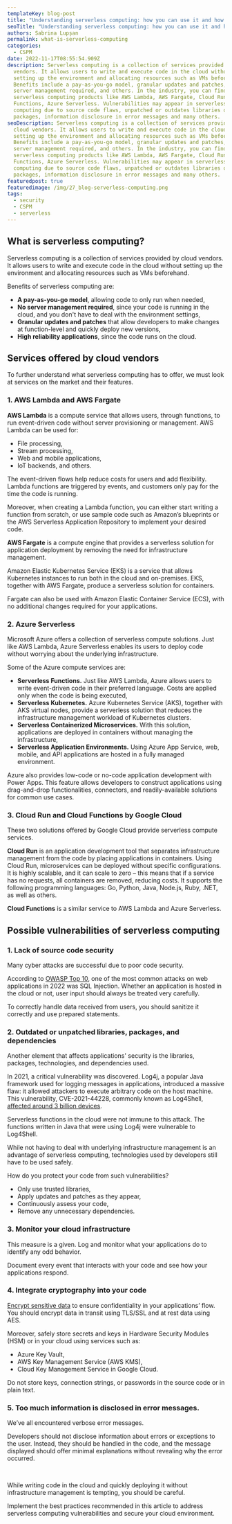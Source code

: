 ```yaml
---
templateKey: blog-post
title: "Understanding serverless computing: how you can use it and how to secure it "
seoTitle: "Understanding serverless computing: how you can use it and how to secure it "
authors: Sabrina Lupșan
permalink: what-is-serverless-computing
categories:
  - CSPM
date: 2022-11-17T08:55:54.909Z
description: Serverless computing is a collection of services provided by cloud
  vendors. It allows users to write and execute code in the cloud without
  setting up the environment and allocating resources such as VMs beforehand.
  Benefits include a pay-as-you-go model, granular updates and patches, no
  server management required, and others. In the industry, you can find
  serverless computing products like AWS Lambda, AWS Fargate, Cloud Run, Cloud
  Functions, Azure Serverless. Vulnerabilities may appear in serverless
  computing due to source code flaws, unpatched or outdates libraries or
  packages, information disclosure in error messages and many others.
seoDescription: Serverless computing is a collection of services provided by
  cloud vendors. It allows users to write and execute code in the cloud without
  setting up the environment and allocating resources such as VMs beforehand.
  Benefits include a pay-as-you-go model, granular updates and patches, no
  server management required, and others. In the industry, you can find
  serverless computing products like AWS Lambda, AWS Fargate, Cloud Run, Cloud
  Functions, Azure Serverless. Vulnerabilities may appear in serverless
  computing due to source code flaws, unpatched or outdates libraries or
  packages, information disclosure in error messages and many others.
featuredpost: true
featuredimage: /img/27_blog-serverless-computing.png
tags:
  - security
  - CSPM
  - serverless
---
```

<!--StartFragment-->

## What is serverless computing? 

Serverless computing is a collection of services provided by cloud vendors. It allows users to write and execute code in the cloud without setting up the environment and allocating resources such as VMs beforehand. 

Benefits of serverless computing are: 

* **A pay-as-you-go model**, allowing code to only run when needed, 
* **No server management required**, since your code is running in the cloud, and you don't have to deal with the environment settings, 
* **Granular updates and patches** that allow developers to make changes at function-level and quickly deploy new versions, 
* **High reliability applications**, since the code runs on the cloud. 

## Services offered by cloud vendors 

To further understand what serverless computing has to offer, we must look at services on the market and their features.  

### 1. AWS Lambda and AWS Fargate 

**AWS Lambda** is a compute service that allows users, through functions, to run event-driven code without server provisioning or management. AWS Lambda can be used for: 

* File processing, 
* Stream processing, 
* Web and mobile applications, 
* IoT backends, and others. 

The event-driven flows help reduce costs for users and add flexibility. Lambda functions are triggered by events, and customers only pay for the time the code is running.  

Moreover, when creating a Lambda function, you can either start writing a function from scratch, or use sample code such as Amazon’s blueprints or the AWS Serverless Application Repository to implement your desired code. 

**AWS Fargate** is a compute engine that provides a serverless solution for application deployment by removing the need for infrastructure management. 

Amazon Elastic Kubernetes Service (EKS) is a service that allows Kubernetes instances to run both in the cloud and on-premises. EKS, together with AWS Fargate, produce a serverless solution for containers. 

Fargate can also be used with Amazon Elastic Container Service (ECS), with no additional changes required for your applications. 

### 2. Azure Serverless  

Microsoft Azure offers a collection of serverless compute solutions. Just like AWS Lambda, Azure Serverless enables its users to deploy code without worrying about the underlying infrastructure.  

Some of the Azure compute services are: 

* **Serverless Functions.** Just like AWS Lambda, Azure allows users to write event-driven code in their preferred language. Costs are applied only when the code is being executed, 
* **Serverless Kubernetes.** Azure Kubernetes Service (AKS), together with AKS virtual nodes, provide a serverless solution that reduces the infrastructure management workload of Kubernetes clusters. 
* **Serverless Containerized Microservices.** With this solution, applications are deployed in containers without managing the infrastructure,  
* **Serverless Application Environments.** Using Azure App Service, web, mobile, and API applications are hosted in a fully managed environment.  

Azure also provides low-code or no-code application development with Power Apps. This feature allows developers to construct applications using drag-and-drop functionalities, connectors, and readily-available solutions for common use cases. 

### 3. Cloud Run and Cloud Functions by Google Cloud 

These two solutions offered by Google Cloud provide serverless compute services.  

**Cloud Run** is an application development tool that separates infrastructure management from the code by placing applications in containers. Using Cloud Run, microservices can be deployed without specific configurations. It is highly scalable, and it can scale to zero – this means that if a service has no requests, all containers are removed, reducing costs. It supports the following programming languages: Go, Python, Java, Node.js, Ruby, .NET, as well as others. 

**Cloud Functions** is a similar service to AWS Lambda and Azure Serverless. 

## Possible vulnerabilities of serverless computing 

### 1. Lack of source code security 

Many cyber attacks are successful due to poor code security.  

According to [OWASP Top 10](https://owasp.org/www-project-top-ten/), one of the most common attacks on web applications in 2022 was SQL Injection. Whether an application is hosted in the cloud or not, user input should always be treated very carefully. 

To correctly handle data received from users, you should sanitize it correctly and use prepared statements. 

### 2. Outdated or unpatched libraries, packages, and dependencies 

Another element that affects applications' security is the libraries, packages, technologies, and dependencies used.  

In 2021, a critical vulnerability was discovered. Log4j, a popular Java framework used for logging messages in applications, introduced a massive flaw: it allowed attackers to execute arbitrary code on the host machine. This vulnerability, CVE-2021-44228, commonly known as Log4Shell, [affected around 3 billion devices](https://www.acaglobal.com/insights/log4shell-vulnerability-what-we-know-and-action-steps-take).   

Serverless functions in the cloud were not immune to this attack. The functions written in Java that were using Log4j were vulnerable to Log4Shell. 

While not having to deal with underlying infrastructure management is an advantage of serverless computing, technologies used by developers still have to be used safely. 

How do you protect your code from such vulnerabilities? 

* Only use trusted libraries, 
* Apply updates and patches as they appear, 
* Continuously assess your code, 
* Remove any unnecessary dependencies. 

### 3. Monitor your cloud infrastructure 

This measure is a given. Log and monitor what your applications do to identify any odd behavior.  

Document every event that interacts with your code and see how your applications respond.  

### 4. Integrate cryptography into your code 

[Encrypt sensitive data](https://cyscale.com/blog/types-of-encryption/) to ensure confidentiality in your applications’ flow. You should encrypt data in transit using TLS/SSL and at rest data using AES. 

Moreover, safely store secrets and keys in Hardware Security Modules (HSM) or in your cloud using services such as: 

* Azure Key Vault,  
* AWS Key Management Service (AWS KMS),  
* Cloud Key Management Service in Google Cloud. 

Do not store keys, connection strings, or passwords in the source code or in plain text. 

### 5. Too much information is disclosed in error messages. 

We’ve all encountered verbose error messages. 

Developers should not disclose information about errors or exceptions to the user. Instead, they should be handled in the code, and the message displayed should offer minimal explanations without revealing why the error occurred. 

  

While writing code in the cloud and quickly deploying it without infrastructure management is tempting, you should be careful.  

Implement the best practices recommended in this article to address serverless computing vulnerabilities and secure your cloud environment. 

<!--EndFragment-->
